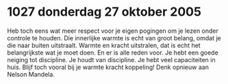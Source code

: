 # 1027 donderdag 27 oktober 2005
Heb toch eens wat meer respect voor je eigen pogingen om je lezen onder controle te houden. Die innerlijke warmte is echt van groot belang, omdat je die naar buiten uitstraalt. Warmte en kracht uitstralen, dat is echt het belangrijkste wat je moet doen. En er is alle reden voor. Je hebt een goede neiging tot discipline. Je houdt van discipline. Je hebt veel capaciteiten in huis. Blijf toch vooral bij je warmte kracht koppeling! Denk opnieuw aan Nelson Mandela.